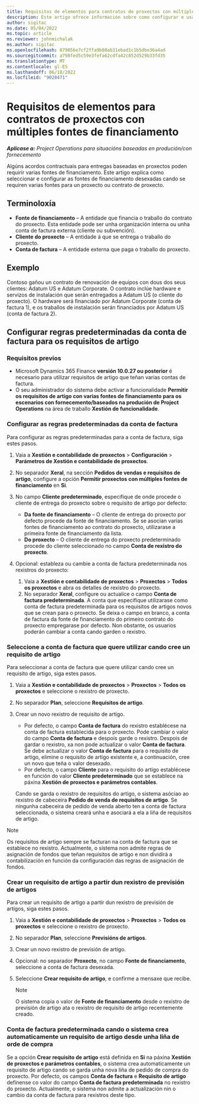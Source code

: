 ```yaml
---
title: Requisitos de elementos para contratos de proxectos con múltiples fontes de financiamento
description: Este artigo ofrece información sobre como configurar e usar os requisitos de artigo con varias fontes de financiamento.
author: sigitac
ms.date: 05/04/2022
ms.topic: article
ms.reviewer: johnmichalak
ms.author: sigitac
ms.openlocfilehash: 079856e7cf2ffa9b80ab31ebad1c1b5dbe36a4ad
ms.sourcegitcommit: a798fed5c59e3fefa62cdfa42c852d529b33fd35
ms.translationtype: MT
ms.contentlocale: gl-ES
ms.lasthandoff: 06/18/2022
ms.locfileid: "9028471"
---
```

# <a name="item-requirements-for-project-contracts-with-multiple-funding-sources"></a>Requisitos de elementos para contratos de proxectos con múltiples fontes de financiamento

_**Aplícase a:** Project Operations para situacións baseadas en produción/con fornecemento_

Algúns acordos contractuais para entregas baseadas en proxectos poden requirir varias fontes de financiamento. Este artigo explica como seleccionar e configurar as fontes de financiamento desexadas cando se requiren varias fontes para un proxecto ou contrato de proxecto.

## <a name="terminology"></a>Terminoloxía

- **Fonte de financiamento** – A entidade que financia o traballo do contrato do proxecto. Esta entidade pode ser unha organización interna ou unha conta de factura externa (cliente ou subvención).
- **Cliente do proxecto** – A entidade á que se entrega o traballo do proxecto.
- **Conta de factura** – A entidade externa que paga o traballo do proxecto.

## <a name="example"></a>Exemplo

Contoso gañou un contrato de renovación de equipos con dous dos seus clientes: Adatum US e Adatum Corporate. O contrato inclúe hardware e servizos de instalación que serán entregados a Adatum US (o cliente do proxecto). O hardware será financiado por Adatum Corporate (conta de factura 1), e os traballos de instalación serán financiados por Adatum US (conta de factura 2).

## <a name="set-up-invoice-account-defaulting-rules-for-item-requirements"></a>Configurar regras predeterminadas da conta de factura para os requisitos de artigo

### <a name="prerequisites"></a>Requisitos previos

- Microsoft Dynamics 365 Finance **versión 10.0.27 ou posterior** é necesario para utilizar requisitos de artigo que teñan varias contas de factura.
- O seu administrador do sistema debe activar a funcionalidade **Permitir os requisitos de artigo con varias fontes de financiamento para os escenarios con fornecemento/baseados na produción de Project Operations** na área de traballo **Xestión de funcionalidade**.

### <a name="set-up-the-invoice-account-defaulting-rules"></a>Configurar as regras predeterminadas da conta de factura

Para configurar as regras predeterminadas para a conta de factura, siga estes pasos.

1. Vaia a **Xestión e contabilidade de proxectos** \> **Configuración** \> **Parámetros de Xestión e contabilidade de proxectos**.
1. No separador **Xeral**, na sección **Pedidos de vendas e requisitos de artigo**, configure a opción **Permitir proxectos con múltiples fontes de financiamento** en **Si**.
1. No campo **Cliente predeterminado**, especifique de onde procede o cliente de entrega do proxecto sobre o requisito de artigo por defecto:

    - **Da fonte de financiamento** – O cliente de entrega do proxecto por defecto procede da fonte de financiamento. Se se asocian varias fontes de financiamento ao contrato do proxecto, utilizarase a primeira fonte de financiamento da lista.
    - **Do proxecto** – O cliente de entrega do proxecto predeterminado procede do cliente seleccionado no campo **Conta de rexistro do proxecto**.

1. Opcional: estableza ou cambie a conta de factura predeterminada nos rexistros do proxecto:

    1. Vaia a **Xestión e contabilidade de proxectos** \> **Proxectos** \> **Todos os proxectos** e abra os detalles de rexistro do proxecto.
    2. No separador **Xeral**, configure ou actualice o campo **Conta de factura predeterminada**. A conta que especifique utilizarase como conta de factura predeterminada para os requisitos de artigos novos que se crean para o proxecto. Se deixa o campo en branco, a conta de factura da fonte de financiamento do primeiro contrato do proxecto empregarase por defecto. Non obstante, os usuarios poderán cambiar a conta cando garden o rexistro.

### <a name="select-the-invoice-account-to-use-when-you-create-an-item-requirement"></a>Seleccione a conta de factura que quere utilizar cando cree un requisito de artigo

Para seleccionar a conta de factura que quere utilizar cando cree un requisito de artigo, siga estes pasos.

1. Vaia a **Xestión e contabilidade de proxectos** \> **Proxectos** \> **Todos os proxectos** e seleccione o rexistro de proxecto.
1. No separador **Plan**, seleccione **Requisitos de artigo**.
1. Crear un novo rexistro de requisito de artigo.

    - Por defecto, o campo **Conta de factura** do rexistro establécese na conta de factura establecida para o proxecto. Pode cambiar o valor do campo **Conta de factura** e despois garde o rexistro. Despois de gardar o rexistro, xa non pode actualizar o valor **Conta de factura**. Se debe actualizar o valor **Conta de factura** para o requisito de artigo, elimine o requisito de artigo existente e, a continuación, cree un novo que teña o valor desexado.
    - Por defecto, o campo **Cliente** para o requisito do artigo establécese en función do valor **Cliente predeterminado** que se establece na páxina **Xestión de proxectos e parámetros contables**.

    Cando se garda o rexistro de requisitos do artigo, o sistema asóciao ao rexistro de cabeceira **Pedido de venda de requisitos de artigo**. Se ningunha cabeceira de pedido de venda aberto ten a conta de factura seleccionada, o sistema creará unha e asociará a ela a liña de requisitos de artigo.

> [!NOTE]
> Os requisitos de artigo sempre se facturan na conta de factura que se establece no rexistro. Actualmente, o sistema non admite regras de asignación de fondos que teñan requisitos de artigo e non dividirá a contabilización en función da configuración das regras de asignación de fondos.

### <a name="create-an-item-requirement-from-an-item-forecast-record"></a>Crear un requisito de artigo a partir dun rexistro de previsión de artigos

Para crear un requisito de artigo a partir dun rexistro de previsión de artigos, siga estes pasos.

1. Vaia a **Xestión e contabilidade de proxectos** \> **Proxectos** \> **Todos os proxectos** e seleccione o rexistro de proxecto.
1. No separador **Plan**, seleccione **Previsións de artigos**.
1. Crear un novo rexistro de previsión de artigo.
1. Opcional: no separador **Proxecto**, no campo **Fonte de financiamento**, seleccione a conta de factura desexada.
1. Seleccione **Crear requisito de artigo**, e confirme a mensaxe que recibe.

    > [!NOTE]
    > O sistema copia o valor de **Fonte de financiamento** desde o rexistro de previsión de artigo ata o rexistro de requisito de artigo recentemente creado.

### <a name="default-invoice-account-when-the-system-automatically-creates-an-item-requirement-from-a-purchase-order-line"></a>Conta de factura predeterminada cando o sistema crea automaticamente un requisito de artigo desde unha liña de orde de compra

Se a opción **Crear requisito de artigo** está definida en **Si** na páxina **Xestión de proxectos e parámetros contables**, o sistema crea automaticamente un requisito de artigo cando se garda unha nova liña de pedido de compra do proxecto. Por defecto, os campos **Conta de factura** e **Requisito de artigo** defínense co valor do campo **Conta de factura predeterminada** no rexistro do proxecto. Actualmente, o sistema non admite a actualización nin o cambio da conta de factura para rexistros deste tipo.
